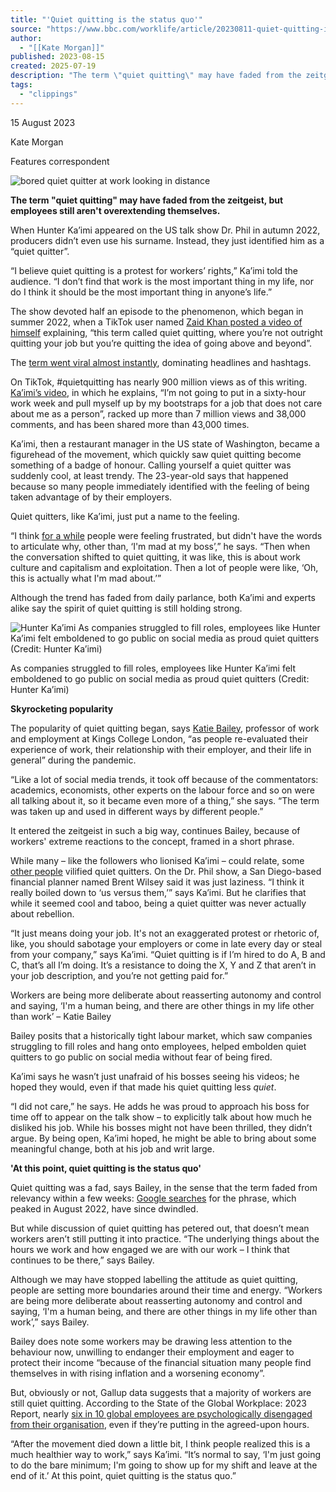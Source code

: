 ```yaml
---
title: "'Quiet quitting is the status quo'"
source: "https://www.bbc.com/worklife/article/20230811-quiet-quitting-is-the-status-quo-workers-are-still-proud-to-do-the-bare-minimum"
author:
  - "[[Kate Morgan]]"
published: 2023-08-15
created: 2025-07-19
description: "The term \"quiet quitting\" may have faded from the zeitgeist, but employees still aren't overextending themselves."
tags:
  - "clippings"
---
```

15 August 2023

Kate Morgan

Features correspondent

![bored quiet quitter at work looking in distance](https://ichef.bbci.co.uk/images/ic/480xn/p0g693g2.jpg.webp)

**The term "quiet quitting" may have faded from the zeitgeist, but employees still aren't overextending themselves.**

When Hunter Ka’imi appeared on the US talk show Dr. Phil in autumn 2022, producers didn’t even use his surname. Instead, they just identified him as a “quiet quitter”.

“I believe quiet quitting is a protest for workers’ rights,” Ka’imi told the audience. “I don’t find that work is the most important thing in my life, nor do I think it should be the most important thing in anyone’s life.”

The show devoted half an episode to the phenomenon, which began in summer 2022, when a TikTok user named [Zaid Khan posted a video of himself](https://www.tiktok.com/@zaidleppelin/video/7124414185282391342) explaining, “this term called quiet quitting, where you’re not outright quitting your job but you’re quitting the idea of going above and beyond”.

The [term went viral almost instantly](https://www.bbc.com/worklife/article/20220825-why-quiet-quitting-is-nothing-new), dominating headlines and hashtags.

On TikTok, #quietquitting has nearly 900 million views as of this writing. [Ka’imi’s video](https://www.tiktok.com/@hunterkaimi/video/7136344315424492842), in which he explains, “I’m not going to put in a sixty-hour work week and pull myself up by my bootstraps for a job that does not care about me as a person”, racked up more than 7 million views and 38,000 comments, and has been shared more than 43,000 times.

Ka’imi, then a restaurant manager in the US state of Washington, became a figurehead of the movement, which quickly saw quiet quitting become something of a badge of honour. Calling yourself a quiet quitter was suddenly cool, at least trendy. The 23-year-old says that happened because so many people immediately identified with the feeling of being taken advantage of by their employers.

Quiet quitters, like Ka’imi, just put a name to the feeling.

“I think [for a while](https://www.bbc.com/worklife/article/20220825-why-quiet-quitting-is-nothing-new) people were feeling frustrated, but didn't have the words to articulate why, other than, ‘I'm mad at my boss’,” he says. “Then when the conversation shifted to quiet quitting, it was like, this is about work culture and capitalism and exploitation. Then a lot of people were like, ‘Oh, this is actually what I'm mad about.’”

Although the trend has faded from daily parlance, both Ka’imi and experts alike say the spirit of quiet quitting is still holding strong.

![Hunter Ka’imi As companies struggled to fill roles, employees like Hunter Ka’imi felt emboldened to go public on social media as proud quiet quitters (Credit: Hunter Ka’imi)](https://ichef.bbci.co.uk/images/ic/480xn/p0g693bs.jpg.webp)

As companies struggled to fill roles, employees like Hunter Ka’imi felt emboldened to go public on social media as proud quiet quitters (Credit: Hunter Ka’imi)

**Skyrocketing popularity**

The popularity of quiet quitting began, says [Katie Bailey](https://www.kcl.ac.uk/people/katie-bailey), professor of work and employment at Kings College London, “as people re-evaluated their experience of work, their relationship with their employer, and their life in general” during the pandemic.

“Like a lot of social media trends, it took off because of the commentators: academics, economists, other experts on the labour force and so on were all talking about it, so it became even more of a thing,” she says. “The term was taken up and used in different ways by different people.”

It entered the zeitgeist in such a big way, continues Bailey, because of workers' extreme reactions to the concept, framed in a short phrase.

While many – like the followers who lionised Ka’imi – could relate, some [other people](https://www.cnbc.com/video/2022/08/19/quiet-quitting-why-kevin-oleary-says-its-a-bad-idea-for-your-career.html) vilified quiet quitters. On the Dr. Phil show, a San Diego-based financial planner named Brent Wilsey said it was just laziness. “I think it really boiled down to ‘us versus them,’” says Ka’imi. But he clarifies that while it seemed cool and taboo, being a quiet quitter was never actually about rebellion.

“It just means doing your job. It's not an exaggerated protest or rhetoric of, like, you should sabotage your employers or come in late every day or steal from your company,” says Ka’imi. “Quiet quitting is if I’m hired to do A, B and C, that’s all I’m doing. It’s a resistance to doing the X, Y and Z that aren’t in your job description, and you’re not getting paid for.”

Workers are being more deliberate about reasserting autonomy and control and saying, ‘I'm a human being, and there are other things in my life other than work’ – Katie Bailey

Bailey posits that a historically tight labour market, which saw companies struggling to fill roles and hang onto employees, helped embolden quiet quitters to go public on social media without fear of being fired.

Ka’imi says he wasn’t just unafraid of his bosses seeing his videos; he hoped they would, even if that made his quiet quitting less *quiet*.

“I did not care,” he says. He adds he was proud to approach his boss for time off to appear on the talk show – to explicitly talk about how much he disliked his job. While his bosses might not have been thrilled, they didn’t argue. By being open, Ka’imi hoped, he might be able to bring about some meaningful change, both at his job and writ large.  

**'At this point, quiet quitting is the status quo'**

Quiet quitting was a fad, says Bailey, in the sense that the term faded from relevancy within a few weeks: [Google searches](https://trends.google.com/trends/explore?geo=US&q=quiet%20quitting&hl=en) for the phrase, which peaked in August 2022, have since dwindled.

But while discussion of quiet quitting has petered out, that doesn’t mean workers aren’t still putting it into practice. “The underlying things about the hours we work and how engaged we are with our work – I think that continues to be there,” says Bailey.

Although we may have stopped labelling the attitude as quiet quitting, people are setting more boundaries around their time and energy. “Workers are being more deliberate about reasserting autonomy and control and saying, ‘I'm a human being, and there are other things in my life other than work’,” says Bailey.

Bailey does note some workers may be drawing less attention to the behaviour now, unwilling to endanger their employment and eager to protect their income “because of the financial situation many people find themselves in with rising inflation and a worsening economy”.

But, obviously or not, Gallup data suggests that a majority of workers are still quiet quitting. According to the State of the Global Workplace: 2023 Report, nearly [six in 10 global employees are psychologically disengaged from their organisation](https://www.gallup.com/workplace/349484/state-of-the-global-workplace.aspx), even if they’re putting in the agreed-upon hours.

“After the movement died down a little bit, I think people realized this is a much healthier way to work,” says Ka’imi. “It’s normal to say, ‘I'm just going to do the bare minimum; I'm going to show up for my shift and leave at the end of it.’ At this point, quiet quitting is the status quo.”